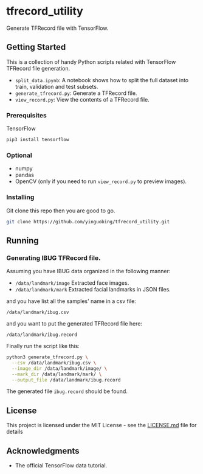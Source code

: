 # tfrecord_utility

Generate TFRecord file with TensorFlow.

## Getting Started
This is a collection of handy Python scripts related with TensorFlow TFRecord file generation.

- `split_data.ipynb`: A notebook shows how to split the full dataset into train, validation and test subsets.
- `generate_tfrecord.py`: Generate a TFRecord file.
- `view_record.py`: View the contents of a TFRecord file.


### Prerequisites

TensorFlow

```bash
pip3 install tensorflow
```

### Optional
- numpy
- pandas
- OpenCV (only if you need to run `view_record.py` to preview images).

### Installing

Git clone this repo then you are good to go.

```bash
git clone https://github.com/yinguobing/tfrecord_utility.git
```

## Running

### Generating IBUG TFRecord file.

Assuming you have IBUG data organized in the following manner:

- `/data/landmark/image` Extracted face images.
- `/data/landmark/mark` Extracted facial landmarks in JSON files.

and you have list all the samples' name in a csv file:

`/data/landmark/ibug.csv`

and you want to put the generated TFRecord file here:

`/data/landmark/ibug.record`

Finally run the script like this:

```bash
python3 generate_tfrecord.py \
  --csv /data/landmark/ibug.csv \
  --image_dir /data/landmark/image/ \
  --mark_dir /data/landmark/mark/ \
  --output_file /data/landmark/ibug.record
```

The generated file `ibug.record` should be found.


## License

This project is licensed under the MIT License - see the [LICENSE.md](LICENSE.md) file for details

## Acknowledgments

* The official TensorFlow data tutorial.



